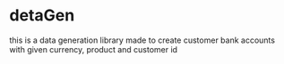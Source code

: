 # detaGen
this is a data generation library made to create customer bank accounts with given currency, product and customer id
